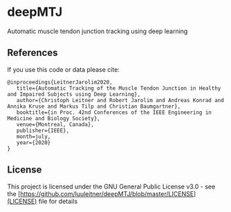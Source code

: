 # deepMTJ
Automatic muscle tendon junction tracking using deep learning

## References

If you use this code or data please cite:

```
@inproceedings{LeitnerJarolim2020,
   title={Automatic Tracking of the Muscle Tendon Junction in Healthy and Impaired Subjects using Deep Learning},
   author={Christoph Leitner and Robert Jarolim and Andreas Konrad and Annika Kruse and Markus Tilp and Christian Baumgartner},
   booktitle={in Proc. 42nd Conferences of the IEEE Engineering in Medicine and Biology Society},
   venue={Montreal, Canada},
   publisher={IEEE},
   month=july,
   year={2020}  
}
```

## License

This project is licensed under the GNU General Public License v3.0 - see the [https://github.com/luuleitner/deepMTJ/blob/master/LICENSE](LICENSE) file for details

